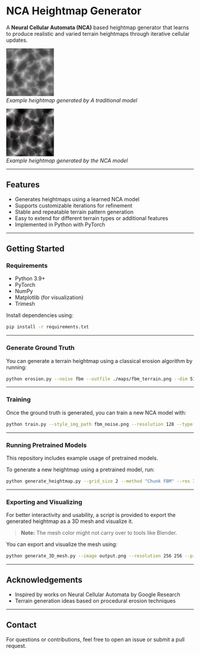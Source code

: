 
# NCA Heightmap Generator

A **Neural Cellular Automata (NCA)** based heightmap generator that learns to produce realistic and varied terrain heightmaps through iterative cellular updates.

![example-output-trad](perlin_terrain.png)  
*Example heightmap generated by A traditional model*

![example-output](output.png)  
*Example heightmap generated by the NCA model*

---

## Features

- Generates heightmaps using a learned NCA model
- Supports customizable iterations for refinement
- Stable and repeatable terrain pattern generation
- Easy to extend for different terrain types or additional features
- Implemented in Python with PyTorch

---

## Getting Started

### Requirements

- Python 3.9+
- PyTorch
- NumPy
- Matplotlib (for visualization)
- Trimesh

Install dependencies using:

```bash
pip install -r requirements.txt
```

---

### Generate Ground Truth

You can generate a terrain heightmap using a classical erosion algorithm by running:

```bash
python erosion.py --noise fbm --outfile ./maps/fbm_terrain.png --dim 512
```

---

### Training

Once the ground truth is generated, you can train a new NCA model with:

```bash
python train.py --style_img_path fbm_noise.png --resolution 128 --type NCA --lr 0.001 --epochs 2000 --use_chunks --save_path ./my_ca_model.pt
```

---

### Running Pretrained Models

This repository includes example usage of pretrained models.

To generate a new heightmap using a pretrained model, run:

```bash
python generate_heightmap.py --grid_size 2 --method "Chunk FBM" --res 128 --num_steps 20 --steps 5 --seed_size 32
```

---

### Exporting and Visualizing

For better interactivity and usability, a script is provided to export the generated heightmap as a 3D mesh and visualize it.

> **Note:** The mesh color might not carry over to tools like Blender.

You can export and visualize the mesh using:

```bash
python generate_3D_mesh.py --image output.png --resolution 256 256 --pixel_scale 40.0 --height_scale 10.0 --output mesh.obj --visualize
```

---

## Acknowledgements

- Inspired by works on Neural Cellular Automata by Google Research
- Terrain generation ideas based on procedural erosion techniques

---

## Contact

For questions or contributions, feel free to open an issue or submit a pull request.
